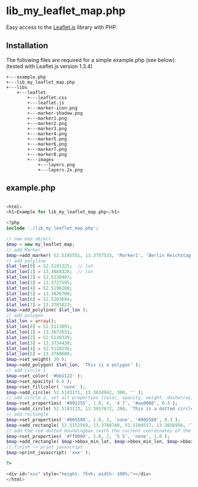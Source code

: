 # lib_my_leaflet_map.php

Easy access to the [Leaflet.js](https://leafletjs.com/) library with PHP.  


## Installation

The following files are required for a simple example.php (see below):  
(tested with Leaflet.js version 1.3.4)  

    +---example.php
    +---lib_my_leaflet_map.php
    +---libs
        +---leaflet
            +---leaflet.css
            +---leaflet.js
            +---marker-icon.png
            +---marker-shadow.png
            +---marker1.png
            +---marker2.png
            +---marker3.png
            +---marker4.png
            +---marker5.png
            +---marker6.png
            +---marker7.png
            +---marker8.png
            +---images
                +---layers.png
                +---layers-2x.png


## example.php

```php

<html>
<h1>Example for lib_my_leaflet_map.php</h1>

<?php
include './lib_my_leaflet_map.php';

// new map object
$map = new my_leaflet_map;
// add Marker
$map->add_marker( 52.5185551, 13.3757533, 'Marker1', 'Berlin Reichstag', true );
// add polyline
$lat_lon[0] = 52.5191325;  // lat
$lat_lon[1] = 13.3688328;  // lon
$lat_lon[2] = 52.5138487;
$lat_lon[3] = 13.3727595;
$lat_lon[4] = 52.5196180;
$lat_lon[5] = 13.3826700;
$lat_lon[6] = 52.5203694;
$lat_lon[7] = 13.3781623;
$map->add_polyline( $lat_lon );
// add polygon
$lat_lon = array();
$lat_lon[0] = 52.5113891;
$lat_lon[1] = 13.3672651;
$lat_lon[2] = 52.5130339;
$lat_lon[3] = 13.3734430;
$lat_lon[4] = 52.5110236;
$lat_lon[5] = 13.3760600;
$map->set_weight( 20 );
$map->add_polygon( $lat_lon, 'This is a polygon' );
// add circle 1
$map->set_color( '#bb1122' );
$map->set_opacity( 0.6 );
$map->set_fillcolor( 'none' );
$map->add_circle( 52.5143171, 13.3634942, 300, '' );
// add circle 2, set all properties (color, opacity, weight, dasharray, fillcolor, fillopacity)
$map->set_properties( '#992255', 1.0, 4, '4 7', '#aa0000', 0.3 );
$map->add_circle( 52.5183113, 13.3657672, 200, 'This is a dotted circle' );
// add rectangle
$map->set_properties( '#005588', 1.0, 3, 'none', '#005588', 0.3 );
$map->add_rectangle( 52.5152569, 13.3788740, 52.5104557, 13.3856956, 'This is a rectangle' );
// add the red dotted boundingbox (with the current coordinates of the object)
$map->set_properties( '#ff0000', 1.0, 2, '5 5', 'none', 1.0 );
$map->add_rectangle( $map->bbox_min_lat, $map->bbox_min_lon, $map->bbox_max_lat, $map->bbox_max_lon, '' );
// finish -> print javascript
$map->print_javascript( 'xxx' );

?>

<div id="xxx" style="height: 75vh; width: 100%;"></div>
</html>


```

